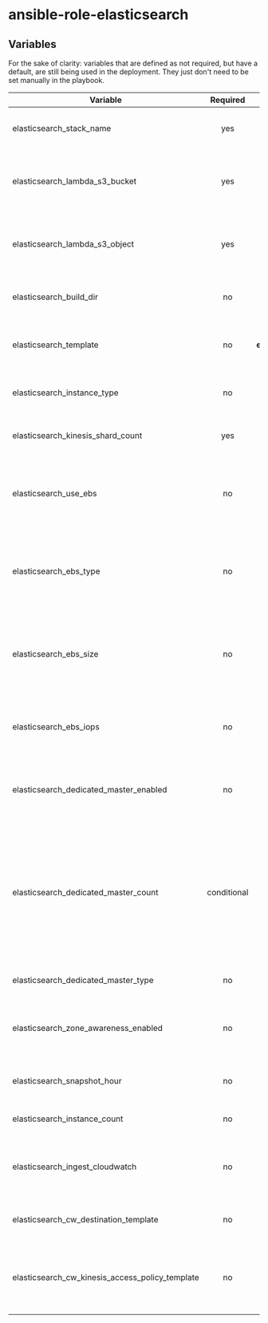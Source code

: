 # ansible-role-elasticsearch

## Variables

For the sake of clarity: variables that are defined as not required, but have a default, are still being used in the deployment. They just don't need to be set manually in the playbook. 

| Variable        | Required           | Default  | Description |
| ------------- |:-------------:| -----:| -------------------------------------------------------------------------:|
| elasticsearch_stack_name | yes | | Name of the ElasticSearch CloudFormation stack |
| elasticsearch_lambda_s3_bucket | yes | | Bucket of the lambda function code that processes the log data from kinesis |
| elasticsearch_lambda_s3_object | yes | | Object of the lambda function code that processes the log data from kinesis |
| elasticsearch_build_dir | no | build (relative path) | Where artifacts generated by the playbook should go | 
| elasticsearch_template | no | <strong>elasticsearch_build_path</strong>/<strong>elasticsearch_stack_name</strong>.json | Destination for the rendered ElasticSearch CloudFormation template |
| elasticsearch_instance_type | no | m3.medium.elasticsearch | The instance type of the ElasticSearch cluster nodes |
| elasticsearch_kinesis_shard_count | yes | | Number of shards to use with the Kinesis stream |
| elasticsearch_use_ebs | no | false | Whether or not to use EBS volumes for data persistence on the cluster nodes |
| elasticsearch_ebs_type | no | "gp2" | If EBS volumes are used for data persistence on the cluster nodes, the type of volume to use | 
| elasticsearch_ebs_size | no | 0 | If EBS volumes are used for data persistence on the cluster nodes, the size (in GB) of volume to use | 
| elasticsearch_ebs_iops | no | | If provisioned IOPS are required on the EBS volumes, the IOPS requirement |
| elasticsearch_dedicated_master_enabled | no | false |  Whether to use dedicated master nodes for the ElasticSearch cluster |
| elasticsearch_dedicated_master_count | conditional | 0 | Number of dedicated master nodes for the cluster. Note: although there is a default of 0, this value is not valid. If using dedicated masters, this value must be set to something > 0 |
| elasticsearch_dedicated_master_type | no | m3.medium.elasticsearch | Instance type of dedicated master nodes |
| elasticsearch_zone_awareness_enabled | no | false | Whether nodes should be distributed accross availability zones |
| elasticsearch_snapshot_hour | no | 0 | The hour in which to take the daily snapshot |
| elasticsearch_instance_count | no | 3 | The number of nodes to use in the cluster |
| elasticsearch_ingest_cloudwatch | no | false | Whether or not to create a CloudWatch log destination for use with the Kinesis stream |
| elasticsearch_cw_destination_template | no | <strong>elasticsearch_build_path</strong>/kinesis-log-destination-<strong>elasticsearch_stack_name</strong>.json | Destination for the rendered log destination template |
| elasticsearch_cw_kinesis_access_policy_template | no | <strong>elasticsearch_build_path</strong>/<strong>elasticsearch_stack_name</strong>-kinesis-role.json  | Destination for the rendered template for the policy to allow CloudWatch access to the Kinesis stream |
